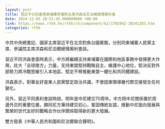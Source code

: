 ```yaml
---
layout: post
title: 習近平分別會晤柬埔寨參議院主席洪森及尼泊爾總理奧利會
date: 2024-12-03 20:51:45.000000000 +08:00
link: https://news.rthk.hk/rthk/ch/component/k2/1781942-20241203.htm
categories: rthk
---
```


中共中央總書記、國家主席習近平在北京釣魚台國賓館，分別同柬埔寨人民黨主席、參議院主席洪森和尼泊爾總理奧利會談。

習近平同洪森會面時表示，中方將繼續支持柬埔寨在國際和地區事務中發揮更大作用，壯大「全球南方」力量，支持東盟堅持戰略自主，維護中心地位，堅決反對外部勢力將冷戰思維引入本地區，堅定不移推動東盟一體化和共同體建設。

洪森表示，對華友好是柬人民黨堅定政治共識，不會因柬領導層代際交接發生任何變化。

另外，習近平同奧利會談時說，明年是中尼建交70周年。中方把中尼關係置於周邊外交的重要位置，願同尼方秉持建交初心，鞏固傳統友誼，推動中尼面向發展與繁榮的世代友好的戰略合作伙伴關係取得新的更大發展。 

雙方發表《中華人民共和國和尼泊爾聯合聲明》。
